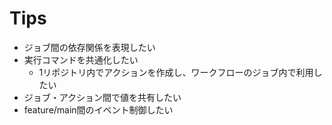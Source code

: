 # Tips

- ジョブ間の依存関係を表現したい
- 実行コマンドを共通化したい
  - 1リポジトリ内でアクションを作成し、ワークフローのジョブ内で利用したい
- ジョブ・アクション間で値を共有したい
- feature/main間のイベント制御したい
